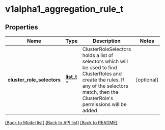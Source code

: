 # v1alpha1_aggregation_rule_t

## Properties
Name | Type | Description | Notes
------------ | ------------- | ------------- | -------------
**cluster_role_selectors** | [**list_t**](v1_label_selector.md) \* | ClusterRoleSelectors holds a list of selectors which will be used to find ClusterRoles and create the rules. If any of the selectors match, then the ClusterRole&#39;s permissions will be added | [optional] 

[[Back to Model list]](../README.md#documentation-for-models) [[Back to API list]](../README.md#documentation-for-api-endpoints) [[Back to README]](../README.md)


